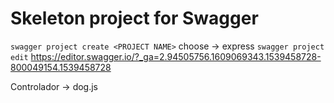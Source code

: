 # Skeleton project for Swagger

`swagger project create <PROJECT NAME>`
choose -> express
`swagger project edit`
https://editor.swagger.io/?_ga=2.94505756.1609069343.1539458728-800049154.1539458728 

Controlador -> dog.js
